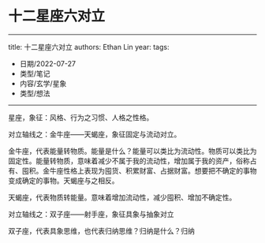 # 十二星座六对立


---
title: 十二星座六对立
authors: Ethan Lin
year:
tags:
  - 日期/2022-07-27 
  - 类型/笔记 
  - 内容/玄学/星象 
  - 类型/想法 
---




星座，象征：风格、行为之习惯、人格之性格。

  

对立轴线之：金牛座——天蝎座，象征固定与流动对立。

  

金牛座，代表能量转物质。能量是什么？能量可以类比为流动性。物质可以类比为固定性。能量转物质，意味着减少不属于我的流动性，增加属于我的资产，俗称占有、囤积。金牛座性格上表现为囤货、积累财富、占据财富。想要把不确定的事物变成确定的事物。天蝎座与之相反。

  

天蝎座，代表物质转能量。意味着增加流动性，减少囤积、增加不确定性。

  

  

对立轴线之：双子座——射手座，象征具象与抽象对立

  

双子座，代表具象思维，也代表归纳思维？归纳是什么？归纳
